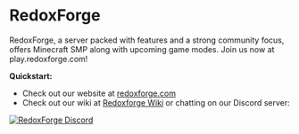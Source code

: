 # RedoxForge

RedoxForge, a server packed with features and a strong community focus, offers Minecraft SMP along with upcoming game modes. Join us now at play.redoxforge.com!

**Quickstart:**
- Check out our website at [redoxforge.com](https://redoxforge.com/)
- Check out our wiki at [Redoxforge Wiki](https://redoxforge.com/wiki) or chatting on our Discord server:

<a href="https://discord.gg/papermc">
         <img alt="RedoxForge Discord" src="https://discord.com/api/guilds/1058088038170894396/widget.png?style=banner2">
</a>
      
